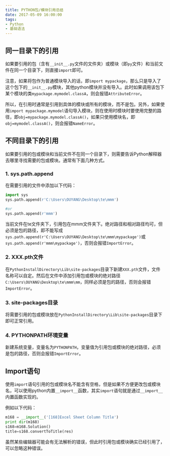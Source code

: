 ```yaml
---
title: PYTHON包/模块引用总结
date: 2017-05-09 16:00:00
tags:
- Python
- 基础语法
---
```


## 同一目录下的引用
如果要引用的包（含有`__init__.py`文件的文件夹）或模块（即`py`文件）和当前文件在同一个目录下，则直接`import`即可。

注意，如果将包作为普通模块导入的话，即`import mypackage`，那么只是导入了这个包下的`__init__.py`模块，其他python模块并没有导入。此时如果调用该包下某个模块的类`mypackage.mymodel.classA`，则会报错`AttributeError`。

所以，在引用时通常是引用到具体的模块或所有的模块，而不是包。另外，如果使用`import mypackage.mymodel`语句导入模块，则在使用时模块时要使用完整的路径，即`obj=mypackage.mymodel.classA()`，如果只使用模块名，即`obj=mymodel.classA()`，则会报错`NameError`。
<!-- more -->

## 不同目录下的引用
如果要引用的包或模块和当前文件不在同一个目录下，则需要告诉Python解释器去哪里寻找需要的包或模块。通常有下面几种方式。

### 1. sys.path.append
在需要引用的文件中添加以下代码：
```PYTHON
import sys
sys.path.append(r'C:\Users\OUYANG\Desktop\te\mmm')

#or
sys.path.append(r'mmm')
```
当前文件在te文件夹下，引用包在mmm文件夹下。绝对路径和相对路径均可，但必须是包的路径，即不能写成`sys.path.append(r'C:\Users\OUYANG\Desktop\te\mmm\mypackage')`或`sys.path.append(r'mmm\mypackage')`，否则会报错`ImportError`。


### 2. XXX.pth文件
在`PythonInstallDirectory\Lib\site-packages`目录下新建`XXX.pth`文件，文件名称可以自定。然后在文件中添加引用包或模块的绝对路径`C:\Users\OUYANG\Desktop\te\mmm\mm`，同样必须是包的路径，否则会报错`ImportError`。


### 3. site-packages目录
将需要引用的包或模块放在`PythonInstallDirectory\Lib\site-packages`目录下即可正常引用。


### 4. PYTHONPATH环境变量
新建系统变量，变量名为`PYTHONPATH`，变量值为引用包或模块的绝对路径，必须是包的路径，否则会报错`ImportError`。

## Import语句
使用`import`语句引用的包或模块名不能含有空格，但是如果不方便更改包或模块名，可以使用python内置`__import__`函数，其实`import`语句就是通过`__import__`内置函数实现的。

例如以下代码：
```PYTHON
m168 = __import__('[168]Excel Sheet Column Title')
print dir(m168)
s168=m168.Solution()
title=s168.convertToTitle(res)
```
虽然某些编辑器可能会有无法解析的错误，但此时引用包或模块确实已经引用了，可以忽略这种错误。